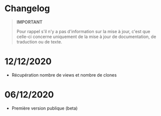 # Changelog

>**IMPORTANT**
>
>Pour rappel s'il n'y a pas d'information sur la mise à jour, c'est que celle-ci concerne uniquement de la mise à jour de documentation, de traduction ou de texte.

# 12/12/2020
- Récupération nombre de views et nombre de clones

# 06/12/2020
- Première version publique (beta)

